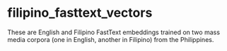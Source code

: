 # filipino_fasttext_vectors
These are English and Filipino FastText embeddings trained on two mass media corpora (one in English, another in Filipino) from the Philippines.
